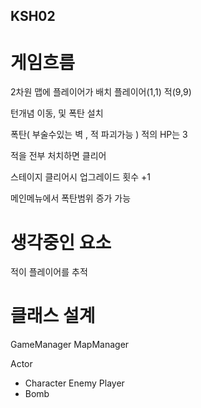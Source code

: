 ## KSH02

# 게임흐름 

2차원 맵에 플레이어가 배치 
플레이어(1,1)
적(9,9)

턴개념 이동, 및 폭탄 설치 

폭탄( 부술수있는 벽 ,  적 파괴가능 )
적의 HP는 3

적을 전부 처치하면 클리어

스테이지 클리어시 업그레이드 횟수 +1

메인메뉴에서 폭탄범위 증가 가능



# 생각중인 요소

적이 플레이어를 추적


# 클래스 설계

GameManager
MapManager

Actor
- Character
	Enemy
	Player
- Bomb


